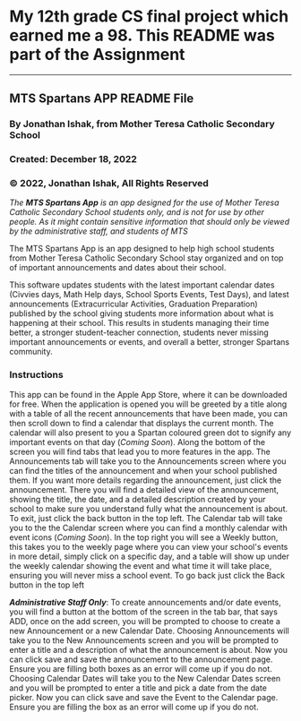 # My 12th grade CS final project which earned me a 98. This README was part of the Assignment
---

## **MTS Spartans APP** README File

### By Jonathan Ishak, from Mother Teresa Catholic Secondary School
### Created: December 18, 2022
### ©️ 2022, Jonathan Ishak, All Rights Reserved

*The **MTS Spartans App** is an app designed for the use of Mother Teresa Catholic Secondary School students only, and is not for use by other people. As it might contain sensitive information that should only be viewed by the administrative staff, and students of MTS*

The MTS Spartans App is an app designed to help high school students from Mother Teresa Catholic Secondary School stay organized and on top of important announcements and dates about their school.
 
This software updates students with the latest important calendar dates (Civvies days, Math Help days, School Sports Events, Test Days), and latest announcements (Extracurricular Activities, Graduation Preparation) published by the school giving students more information about what is happening at their school. 
This results in students managing their time better, a stronger student-teacher connection, students never missing important announcements or events, and overall a better, stronger Spartans community.

### Instructions
This app can be found in the Apple App Store, where it can be downloaded for free.
When the application is opened you will be greeted by a title along with a table of all the recent announcements that have been made, you can then scroll down to find a calendar that displays the current month. The calendar will also present to you a Spartan coloured green dot to signify any important events on that day (*Coming Soon*).
Along the bottom of the screen you will find tabs that lead you to more features in the app.
The Announcements tab will take you to the Announcements screen where you can find the titles of the announcement and when your school published them. If you want more details regarding the announcement, just click the announcement. There you will find a detailed view of the announcement, showing the title, the date, and a detailed description created by your school to make sure you understand fully what the announcement is about. To exit, just click the back button in the top left.
The Calendar tab will take you to the the Calendar screen where you can find a monthly calendar with event icons (*Coming Soon*). In the top right you will see a Weekly button, this takes you to the weekly page where you can view your school's events in more detail, simply click on a specific day, and a table will show up under the weekly calendar showing the event and what time it will take place, ensuring you will never miss a school event. To go back just click the Back button in the top left

***Administrative Staff Only***:
To create announcements and/or date events, you will find a button at the bottom of the screen in the tab bar, that says ADD, once on the add screen, you will be prompted to choose to create a new Announcement or a new Calendar Date. 
Choosing Announcements will take you to the New Announcements screen and you will be prompted to enter a title and a description of what the announcement is about. Now you can click save and save the announcement to the announcement page. Ensure you are filling both boxes as an error will come up if you do not. 
Choosing Calendar Dates will take you to the New Calendar Dates screen and you will be prompted to enter a title and pick a date from the date picker. Now you can click save and save the Event to the Calendar page. Ensure you are filling the box as an error will come up if you do not. 
